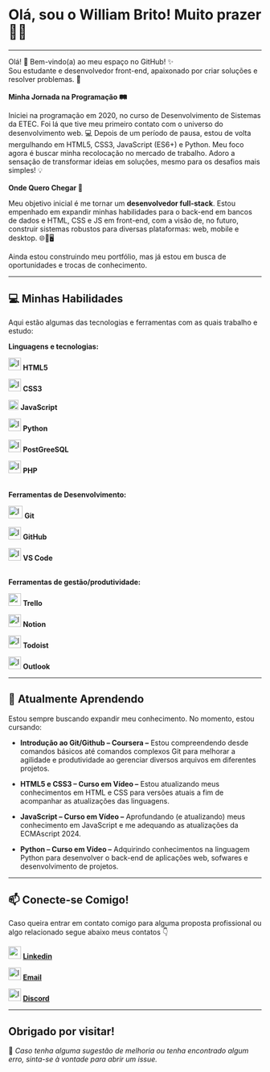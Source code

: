 # Olá, sou o William Brito! Muito prazer 👋😀 

---

Olá! 👋 Bem-vindo(a) ao meu espaço no GitHub! ✨<br>
Sou estudante e desenvolvedor front-end, apaixonado por criar soluções e resolver problemas. 🚀
<br>
<br>
**Minha Jornada na Programação 🛤️**

Iniciei na programação em 2020, no curso de Desenvolvimento de Sistemas da ETEC. Foi lá que tive meu primeiro contato com o universo do desenvolvimento web. 💻 Depois de um período de pausa, estou de volta mergulhando em HTML5, CSS3, JavaScript (ES6+) e Python. Meu foco agora é buscar minha recolocação no mercado de trabalho. Adoro a sensação de transformar ideias em soluções, mesmo para os desafios mais simples! 💡
<br>
<br>
**Onde Quero Chegar 🎯**<br>

Meu objetivo inicial é me tornar um **desenvolvedor full-stack**. Estou empenhado em expandir minhas habilidades para o back-end em bancos de dados e HTML, CSS e JS em front-end, com a visão de, no futuro, construir sistemas robustos para diversas plataformas: web, mobile e desktop. 🌐📱🖥️

Ainda estou construindo meu portfólio, mas já estou em busca de oportunidades e trocas de conhecimento. 

---

## 💻 Minhas Habilidades

Aqui estão algumas das tecnologias e ferramentas com as quais trabalho e estudo:

 **Linguagens e tecnologias:**

<img src="https://upload.wikimedia.org/wikipedia/commons/6/61/HTML5_logo_and_wordmark.svg" alt="logo html" width="25px" height="25px">  **HTML5**  


<img src="https://upload.wikimedia.org/wikipedia/commons/d/d5/CSS3_logo_and_wordmark.svg" alt="logo css" width="25px" height="25px">  **CSS3**

 <img 
src="https://upload.wikimedia.org/wikipedia/commons/thumb/6/6a/JavaScript-logo.png/250px-JavaScript-logo.png" alt="logo js" widht="20px" height="20px"> **JavaScript**


<img src="https://upload.wikimedia.org/wikipedia/commons/c/c3/Python-logo-notext.svg" alt="logo python" widht="25px" height="25px"> **Python**

<img src="https://img.icons8.com/?size=100&id=38561&format=png&color=000000" alt="logo postgree" width="25px" heigth="25px"> **PostGreeSQL**

<img src="https://img.icons8.com/?size=100&id=fAMVO_fuoOuC&format=png&color=000000" alt="logo php" width="25px" height="25px"> **PHP**
<br><br>

**Ferramentas de Desenvolvimento:** 

<img src="https://img.icons8.com/?size=100&id=20906&format=png&color=000000" alt="logo git" width="28px" height="25px"> **Git**
<br>

<img
src="https://img.icons8.com/?size=100&id=62856&format=png&color=000000" alt="logo github" width="25px" heigth="25px"> **GitHub**
<br>

<img src="https://img.icons8.com/?size=100&id=9OGIyU8hrxW5&format=png&color=000000" alt="logo vscode" width="25px" height="25px"> **VS Code**
<br><br>

**Ferramentas de gestão/produtividade:**
<br>

<img src="https://img.icons8.com/?size=100&id=21049&format=png&color=000000" alt=" " width="25px" heigth="25px"> **Trello**
<br>

<img src="https://img.icons8.com/?size=100&id=nvtEH6DpqruC&format=png&color=000000" alt="logo notion" width="25px" heigth="25px"> **Notion** 

<img src="https://img.icons8.com/?size=100&id=MFaX6nJlDgiU&format=png&color=000000" alt="logo todoist" width="25px" heigth="25px"> **Todoist** 

<img src="https://img.icons8.com/?size=100&id=117562&format=png&color=000000" alt="logo outlook" width="25px" heigth="25px"> **Outlook**


---



## 🌱 Atualmente Aprendendo

Estou sempre buscando expandir meu conhecimento. No momento, estou cursando:

* **Introdução ao Git/Github – Coursera –** Estou compreendendo desde comandos básicos até comandos complexos Git para melhorar a agilidade e produtividade ao gerenciar diversos arquivos em diferentes projetos.
  
* **HTML5 e CSS3 – Curso em Vídeo –** Estou atualizando meus conhecimentos em HTML e CSS para versões atuais a fim de acompanhar as atualizações das linguagens.
  
* **JavaScript – Curso em Vídeo –** Aprofundando (e atualizando) meus conhecimento em JavaScript e me adequando as atualizações da ECMAscript 2024.

* **Python – Curso em Vídeo –** Adquirindo conhecimentos na linguagem Python para desenvolver o back-end de aplicações web, sofwares e desenvolvimento de projetos.


---

## 📫 Conecte-se Comigo!

Caso queira entrar em contato comigo para alguma proposta profissional ou algo relacionado segue abaixo meus contatos 👇


<img src="https://img.icons8.com/?size=100&id=xuvGCOXi8Wyg&format=png&color=000000" alt=" " width="25px" height="25px"></img>
<a href="https://www.linkedin.com/in/william-brito-2b798b35a" target="_blank"> **Linkedin**
</a> 
<br>

<img src="https://img.icons8.com/?size=100&id=117562&format=png&color=000000" alt="logo outlook" width="25px" height="25px"></img>
<a href="mailto:contato.williambrito.dev@hotmai.com?" target="_blank">
**Email**
</a>
<br>

<img src="https://img.icons8.com/?size=100&id=30998&format=png&color=000000" alt="logo dicord" width="25px" height="25px"></img>
<a 
href="https://discord.gg/W8uRjhnm" target="_blank">
**Discord**
</a>
<br>

---
## Obrigado por visitar!


🏴 *Caso tenha alguma sugestão de melhoria ou tenha encontrado algum erro, sinta-se à vontade para abrir um issue.*


